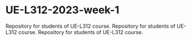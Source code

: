 # UE-L312-2023-week-1

Repository for students of UE-L312 course.
Repository for students of UE-L312 course.
Repository for students of UE-L312 course.

